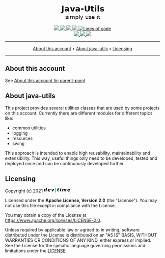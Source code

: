 <p align="center">
  <img src="https://raw.githubusercontent.com/dev-time-tpw/java-utils/main/images/Java-Utils.png" />
</p>

<p align="center">
<a href="https://github.com/dev-time-tpw/java-utils/actions/workflows/build-job.yml" title="Build Job">
  <img src="https://img.shields.io/github/workflow/status/dev-time-tpw/java-utils/Run%20snapshot%20build-job?logo=GitHub&style=plastic" />
</a>
<a href="https://github.com/dev-time-tpw/java-utils/actions/workflows/quality-job.yml" title="Quality Job">
  <img src="https://img.shields.io/github/workflow/status/dev-time-tpw/java-utils/Run%20quality%20build-job?label=nightly-build&logo=GitHub&style=plastic" />
</a>
<a href="https://github.com/dev-time-tpw/java-utils/blob/main/LICENSE" title="License">
  <img src="https://img.shields.io/github/license/dev-time-tpw/java-utils?logo=GitHub&style=plastic" />
</a>
<a href="https://github.com/dev-time-tpw/java-utils" title="Last Commit">
  <img src="https://img.shields.io/github/last-commit/dev-time-tpw/java-utils?logo=GitHub&style=plastic" />
</a>
<a href="https://github.com/dev-time-tpw/java-utils" title="Lines of code">
  <img alt="Lines of code" src="https://img.shields.io/tokei/lines/github/dev-time-tpw/java-utils?logo=GitHub&style=plastic" />
</a>
<br />
<a href="https://sonarcloud.io/dashboard?id=devtime_java-utils" title="Quality Gate">
  <img src="https://img.shields.io/sonar/quality_gate/devtime_java-utils?logo=SonarCloud&server=https%3A%2F%2Fsonarcloud.io&style=plastic" />
</a>
<a href="https://sonarcloud.io/dashboard?id=devtime_java-utils" title="Successful tests">
  <img src="https://img.shields.io/sonar/test_success_density/devtime_java-utils?logo=SonarCloud&server=https%3A%2F%2Fsonarcloud.io&style=plastic" />
</a>
<a href="https://sonarcloud.io/dashboard?id=devtime_java-utils" title="Coverage">
  <img src="https://img.shields.io/sonar/coverage/devtime_java-utils?logo=SonarCloud&server=https%3A%2F%2Fsonarcloud.io&style=plastic" />
</a>
</p>

<hr />
<p align="center">
    <a href="#about-this-account">About this account</a> •
    <a href="#about-java-uitls">About java-utils</a> •
    <a href="#licensing">Licensing</a>
</p>
<hr />

<!-- anker for maven site <a name="about-this-account"></a> -->

## About this account

See <a href="https://github.com/dev-time-tpw/parent-pom#about-this-account">About this account (in parent-pom)</a>

<!-- anker for maven site <a name="about-java-uitls"></a> -->

## About java-utils

This project provides several utilities classes that are used by some projects on this account. Currently there are 
different modules for different topics like:

* common utilities
* logging
* resources
* swing

This approach is intended to enable high reusability, maintainability and extensibility. This way, useful things only 
need to be developed, tested and deployed once and can be continuously developed further.

<!-- anker for maven site <a name="licensing"></a> -->

## Licensing

Copyright (c) 2021 <img src="https://raw.githubusercontent.com/dev-time-tpw/parent-pom/main/images/dev-time-86x15.png" />.

Licensed under the **Apache License, Version 2.0** (the "License"). You may not use this file except in compliance with 
the License.

You may obtain a copy of the License at https://www.apache.org/licenses/LICENSE-2.0.

Unless required by applicable law or agreed to in writing, software distributed under the License is distributed on an 
"AS IS" BASIS, WITHOUT WARRANTIES OR CONDITIONS OF ANY KIND, either express or implied. See the License for the specific 
language governing permissions and limitations under the <a href="https://raw.githubusercontent.com/dev-time-tpw/parent-pom/main/LICENSE">LICENSE</a>.